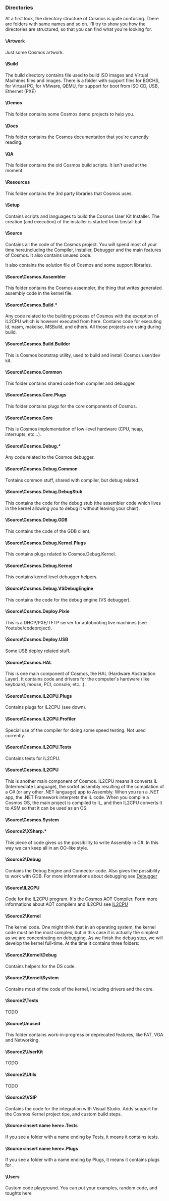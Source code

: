 

### Directories

At a first look, the directory structure of Cosmos is quite confusing. There are folders with same names and so on. I'll try to show you how the directories are structured, so that you can find what you're looking for.

#### \Artwork

Just some Cosmos artwork.

#### \Build

The build directory contains file used to build ISO images and Virtual Machines files and images. There is a folder with support files for BOCHS, for Virtual PC, for VMware, QEMU, for support for boot from ISO CD, USB, Ethernet (PXE)

#### \Demos

This folder contains some Cosmos demo projects to help you.

#### \Docs

This folder contains the Cosmos documentation that you're currently reading.

#### \QA

This folder contains the old Cosmos build scripts.
It isn't used at the moment.

#### \Resources

This folder contains the 3rd party libraries that Cosmos uses.

#### \Setup

Contains scripts and languages to build the Cosmos User Kit Installer. The creation (and execution) of the installer is started from \install.bat.


#### \Source

Contains all the code of the Cosmos project. You will spend most of your time here.including the Compiler, Installer, Debugger and the main features of Cosmos. It also contains unused code.

It also contains the solution file of Cosmos and some support libraries.

#### \Source\Cosmos.Assembler

This folder contains the Cosmos assembler, the thing that writes generated assembly code in the kernel file.

#### \Source\Cosmos.Build.*

Any code related to the building process of Cosmos with the exception of
IL2CPU which is however executed from here. Contains code for executing ld,
nasm, makeiso, MSBuild, and others.
All those projects are using during build.

#### \Source\Cosmos.Build.Builder

This is Cosmos bootstrap utility, used to build and install Cosmos user/dev kit.

#### \Source\Cosmos.Common

This folder contains shared code from compiler and debugger.

#### \Source\Cosmos.Core.Plugs

This folder contains plugs for the core components of Cosmos.

#### \Source\Cosmos.Core

This is Cosmos implementation of low-level hardware (CPU, heap, interrupts, etc...).

#### \Source\Cosmos.Debug.*

Any code related to the Cosmos debugger.

#### \Source\Cosmos.Debug.Common

Tontains common stuff, shared with compiler, but debug related.

#### \Source\Cosmos.Debug.DebugStub

This contains the code for the debug stub (the assembler code which lives in the kernel allowing you to debug it without leaving your chair).

#### \Source\Cosmos.Debug.GDB

This contains the code of the GDB client.

#### \Source\Cosmos.Debug.Kernel.Plugs

This contains plugs related to Cosmos.Debug.Kernel.

#### \Source\Cosmos.Debug.Kernel

This contains kernel level debugger helpers.

#### \Source\Cosmos.Debug.VSDebugEngine

This contains the code for the debug engine (VS debugger).

#### \Source\Cosmos.Deploy.Pixie

This is a DHCP/PXE/TFTP server for autobooting live machines (see Youtube/codeproject).

#### \Source\Cosmos.Deploy.USB

Some USB deploy related stuff.

#### \Source\Cosmos.HAL

This is one main component of Cosmos, the HAL (Hardware Abstraction Layer). It contains code and drivers for the computer's hardware (like keyboard, mouse, PCI, console, etc...).

#### \Source\Cosmos.IL2CPU.Plugs

Contains plugs for IL2CPU (see down).

#### \Source\Cosmos.IL2CPU.Profiler

Special use of the compiler for doing some speed testing.
Not used currently.

#### \Source\Cosmos.IL2CPU.Tests

Contains tests for IL2CPU.

#### \Source\Cosmos.IL2CPU

This is another main component of Cosmos. IL2CPU means it converts IL (Intermediate Language), the sortof assembly resulting of the compilation of a C# (or any other .NET language) app to Assembly. When you run a .NET app, the .NET Framework interprets the IL code. When you compile a Cosmos OS, the main project is compiled to IL, and then IL2CPU converts it to ASM so that it can be used as an OS.

#### \Source\Cosmos.System

#### \Source2\XSharp.*

This piece of code gives us the possibility to write Assembly in C#. In this way we can keep all in an OO-like style.

#### \Source2\Debug

Contains the Debug Engine and Connector code. Also gives the possibility to
work with GDB. For more informations about debugging see
[Debugger](debugger.htm)

#### \Source\IL2CPU

Code for the IL2CPU program. It's the Cosmos AOT Compiler. Form more
informations about AOT compilers and IL2CPU see [IL2CPU](il2cpu.htm)

#### \Source2\Kernel

The kernel code. One might think that in an operating system, the kernel code
must be the most complex, but in this case it is actually the simplest as we
are concentrating on debugging. As we finish the debug step, we will develop
the kernel full-time. At the time it contains three folders:

#### \Source2\Kernel\Debug

Contains helpers for the DS code.

#### \Source2\Kernel\System

Contains most of the code of the kernel, including drivers and the core.

#### \Source2\Tests

TODO

#### \Source\Unused

This folder contains work-in-progress or deprecated features, like FAT, VGA and Networking.

#### \Source2\UserKit

TODO

#### \Source2\Utils

TODO

#### \Source2\VSIP

Contains the code for the integration with Visual Studio. Adds support for the
Cosmos Kernel project tipe, and custom build steps.

#### \Source\<insert name here>.Tests

If you see a folder with a name ending by Tests, it means it contains tests.

#### \Source\<insert name here>.Plugs

If you see a folder with a name ending by Plugs, it means it contains plugs for <insert name here>.

#### \Users

Custom code playground. You can put your examples, random code, and toughts
here

